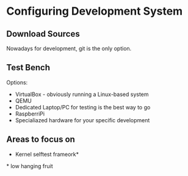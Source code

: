 # Configuring Development System

## Download Sources

Nowadays for development, git is the only option.


## Test Bench

Options:

* VirtualBox - obviously running a Linux-based system
* QEMU
* Dedicated Laptop/PC for testing is the best way to go
* RaspberriPi
* Specialiazed hardware for your specific development

## Areas to focus on

* Kernel selftest frameork*


\* low hanging fruit
